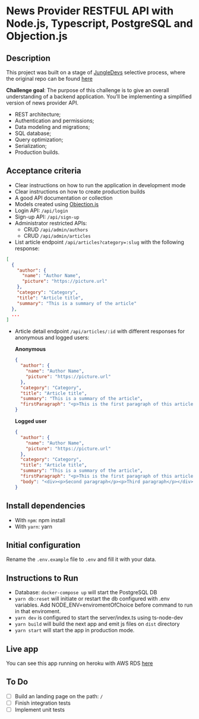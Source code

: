 # News Provider RESTFUL API with Node.js, Typescript, PostgreSQL and Objection.js

## Description

This project was built on a stage of [JungleDevs](https://www.jungledevs.com/) selective process, where the original repo can be found [here](https://github.com/JungleDevs/node-challenge-001)

**Challenge goal**: The purpose of this challenge is to give an overall understanding of a backend application. You’ll be implementing a simplified version of news provider API.

- REST architecture;
- Authentication and permissions;
- Data modeling and migrations;
- SQL database;
- Query optimization;
- Serialization;
- Production builds.

## Acceptance criteria

- Clear instructions on how to run the application in development mode
- Clear instructions on how to create production builds
- A good API documentation or collection
- Models created using [Objection.js](https://vincit.github.io/objection.js/)
- Login API: `/api/login`
- Sign-up API: `/api/sign-up`
- Administrator restricted APIs:
  - CRUD `/api/admin/authors`
  - CRUD `/api/admin/articles`
- List article endpoint `/api/articles?category=:slug` with the following response:
```json
[
  {
    "author": {
      "name": "Author Name",
      "picture": "https://picture.url"
    },
    "category": "Category",
    "title": "Article title",
    "summary": "This is a summary of the article"
  },
  ...
]
```
- Article detail endpoint `/api/articles/:id` with different responses for anonymous and logged users:

    **Anonymous**
    ```json
    {
      "author": {
        "name": "Author Name",
        "picture": "https://picture.url"
      },
      "category": "Category",
      "title": "Article title",
      "summary": "This is a summary of the article",
      "firstParagraph": "<p>This is the first paragraph of this article</p>"
    }
    ```

    **Logged user**
    ```json
    {
      "author": {
        "name": "Author Name",
        "picture": "https://picture.url"
      },
      "category": "Category",
      "title": "Article title",
      "summary": "This is a summary of the article",
      "firstParagraph": "<p>This is the first paragraph of this article</p>",
      "body": "<div><p>Second paragraph</p><p>Third paragraph</p></div>"
    }
    ```
## Install dependencies

- With `npm`: npm install
- With `yarn`: yarn

## Initial configuration

Rename the `.env.example` file to `.env` and fill it with your data.

## Instructions to Run

- Database: `docker-compose up` will start the PostgreSQL DB
- `yarn db:reset` will initiate or restart the db configured with .env variables. Add NODE_ENV=enviromentOfChoice before command to run in that enviroment.
- `yarn dev` is configured to start the server/index.ts using ts-node-dev
- `yarn build` will build the next app and emit js files on `dist` directory
- `yarn start` will start the app in production mode.

## Live app

You can see this app running on heroku with AWS RDS [here](https://news-provider-api.herokuapp.com/)

## To Do
 - [ ] Build an landing page on the path: `/`
 - [ ] Finish integration tests
 - [ ] Implement unit tests
